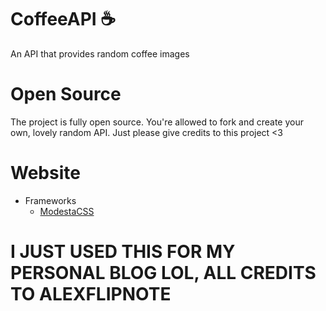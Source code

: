 # CoffeeAPI ☕
An API that provides random coffee images

# Open Source
The project is fully open source. You're allowed to fork and create your own, lovely random API. Just please give credits to this project <3

# Website
- Frameworks
  - [ModestaCSS](https://github.com/AlexFlipnote/ModestaCSS)

# I JUST USED THIS FOR MY PERSONAL BLOG LOL, ALL CREDITS TO ALEXFLIPNOTE

